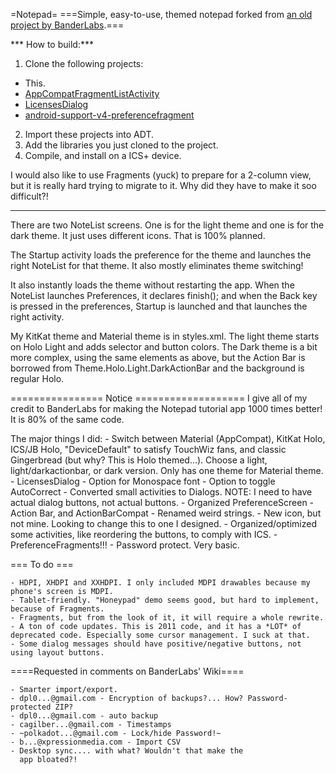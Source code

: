 =Notepad=
===Simple, easy-to-use, themed notepad forked from [an old project by BanderLabs](http://code.google.com/p/banderlabs).===

*** How to build:***
 1. Clone the following projects:
  * This.
  * [AppCompatFragmentListActivity](https://github.com/easyaspi314/AppCompatFragmentListActivity)
  * [LicensesDialog](https://github.com/PSDev/LicensesDialog)
  * [android-support-v4-preferencefragment](https://github.com/kolavar/android-support-v4-preferencefragment)
 2. Import these projects into ADT.
 3. Add the libraries you just cloned to the project.
 4. Compile, and install on a ICS+ device.

I would also like to use Fragments (yuck) to prepare for a 2-column view, but 
it is really hard trying to migrate to it. Why did they have to make it soo 
difficult?!

---- 
There are two NoteList screens. One is for the light theme and one is for the dark theme. It just uses different icons. That is 100% planned.

The Startup activity loads the preference for the theme and launches the right NoteList for that theme. It also mostly eliminates theme switching!

It also instantly loads the theme without restarting the app. When the NoteList launches Preferences, it declares finish(); and when the Back key
is pressed in the preferences, Startup is launched and that launches the right activity.

My KitKat theme and Material theme is in styles.xml. The light theme starts on Holo Light and adds selector and button colors. The Dark theme is a bit more complex, 
using the same elements as above, but the Action Bar is borrowed from Theme.Holo.Light.DarkActionBar and the background is regular Holo.

================ Notice ===================
I give all of my credit to BanderLabs for making the Notepad tutorial app 1000 times better! It is 80% of the same code.

The major things I did: 
	- Switch between Material (AppCompat), KitKat Holo, ICS/JB Holo, "DeviceDefault" to satisfy TouchWiz fans, and classic Gingerbread (but why? This is Holo themed...). Choose a light, light/darkactionbar, or dark version. Only has one theme for Material theme.
	- LicensesDialog
	- Option for Monospace font
	- Option to toggle AutoCorrect
	- Converted small activities to Dialogs. NOTE: I need to have actual dialog buttons, not actual buttons.
	- Organized PreferenceScreen
	- Action Bar, and ActionBarCompat
	- Renamed weird strings.
	- New icon, but not mine. Looking to change this to one I designed.
	- Organized/optimized some activities, like reordering the buttons, to comply with ICS.
	- PreferenceFragments!!!
	- Password protect. Very basic.

=== To do ===

	- HDPI, XHDPI and XXHDPI. I only included MDPI drawables because my phone's screen is MDPI.
	- Tablet-friendly. "Honeypad" demo seems good, but hard to implement, because of Fragments.
	- Fragments, but from the look of it, it will require a whole rewrite.
	- A ton of code updates. This is 2011 code, and it has a *LOT* of deprecated code. Especially some cursor management. I suck at that.
	- Some dialog messages should have positive/negative buttons, not using layout buttons.

====Requested in comments on BanderLabs' Wiki====

	- Smarter import/export. 
	- dpl0...@gmail.com - Encryption of backups?... How? Password-protected ZIP?
	- dpl0...@gmail.com - auto backup
	- cagilber...@gmail.com - Timestamps
	- ~polkadot...@gmail.com - Lock/hide Password!~
	- b...@xpressionmedia.com - Import CSV
	- Desktop sync.... with what? Wouldn't that make the
	  app bloated?!
	
